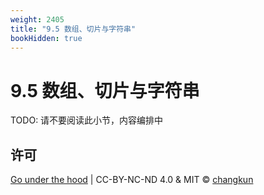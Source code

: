 ```yaml
---
weight: 2405
title: "9.5 数组、切片与字符串"
bookHidden: true
---
```


# 9.5 数组、切片与字符串

TODO: 请不要阅读此小节，内容编排中


## 许可

[Go under the hood](https://github.com/changkun/go-under-the-hood) | CC-BY-NC-ND 4.0 & MIT &copy; [changkun](https://changkun.de)
